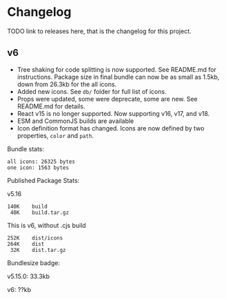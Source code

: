 # Changelog

TODO link to releases here, that is the changelog for this project.

## v6

- Tree shaking for code splitting is now supported. See README.md for instructions. Package size in final bundle can now be as small as 1.5kb, down from 26.3kb for the all icons.
- Added new icons. See `db/` folder for full list of icons.
- Props were updated, some were deprecate, some are new. See README.md for details.
- React v15 is no longer supported. Now supporting v16, v17, and v18.
- ESM and CommonJS builds are available
- Icon definition format has changed. Icons are now defined by two properties,
  `color` and `path`.

Bundle stats:

```
all icons: 26325 bytes
one icon: 1563 bytes
```

Published Package Stats:

v5.16
```
140K	build
 40K	build.tar.gz
```

This is v6, without .cjs build

```
252K	dist/icons
264K	dist
 32K	dist.tar.gz
```

Bundlesize badge:

v5.15.0: 33.3kb

v6: ??kb
